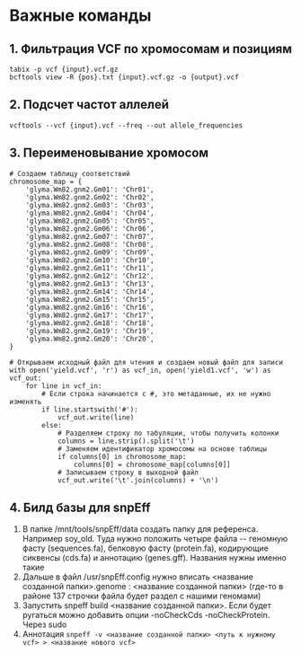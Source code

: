 # Важные команды
## 1. Фильтрация VCF по хромосомам и позициям
```
tabix -p vcf {input}.vcf.gz
bcftools view -R {pos}.txt {input}.vcf.gz -o {output}.vcf
```
## 2. Подсчет частот аллелей
```
vcftools --vcf {input}.vcf --freq --out allele_frequencies
```
## 3. Переименовывание хромосом
```
# Создаем таблицу соответствий
chromosome_map = {
    'glyma.Wm82.gnm2.Gm01': 'Chr01',
    'glyma.Wm82.gnm2.Gm02': 'Chr02',
    'glyma.Wm82.gnm2.Gm03': 'Chr03',
    'glyma.Wm82.gnm2.Gm04': 'Chr04',
    'glyma.Wm82.gnm2.Gm05': 'Chr05',
    'glyma.Wm82.gnm2.Gm06': 'Chr06',
    'glyma.Wm82.gnm2.Gm07': 'Chr07',
    'glyma.Wm82.gnm2.Gm08': 'Chr08',
    'glyma.Wm82.gnm2.Gm09': 'Chr09',
    'glyma.Wm82.gnm2.Gm10': 'Chr10',
    'glyma.Wm82.gnm2.Gm11': 'Chr11',
    'glyma.Wm82.gnm2.Gm12': 'Chr12',
    'glyma.Wm82.gnm2.Gm13': 'Chr13',
    'glyma.Wm82.gnm2.Gm14': 'Chr14',
    'glyma.Wm82.gnm2.Gm15': 'Chr15',
    'glyma.Wm82.gnm2.Gm16': 'Chr16',
    'glyma.Wm82.gnm2.Gm17': 'Chr17',
    'glyma.Wm82.gnm2.Gm18': 'Chr18',
    'glyma.Wm82.gnm2.Gm19': 'Chr19',
    'glyma.Wm82.gnm2.Gm20': 'Chr20',
}

# Открываем исходный файл для чтения и создаем новый файл для записи
with open('yield.vcf', 'r') as vcf_in, open('yield1.vcf', 'w') as vcf_out:
    for line in vcf_in:
        # Если строка начинается с #, это метаданные, их не нужно изменять
        if line.startswith('#'):
            vcf_out.write(line)
        else:
            # Разделяем строку по табуляции, чтобы получить колонки
            columns = line.strip().split('\t')
            # Заменяем идентификатор хромосомы на основе таблицы
            if columns[0] in chromosome_map:
                columns[0] = chromosome_map[columns[0]]
            # Записываем строку в выходной файл
            vcf_out.write('\t'.join(columns) + '\n')
```
## 4. Билд базы для snpEff

1. В папке /mnt/tools/snpEff/data создать папку для референса. Например soy_old. Туда нужно положить четыре файла -- геномную фасту (sequences.fa), белковую фасту (protein.fa), кодирующие сиквенсы (cds.fa) и аннотацию (genes.gff). Названия нужны именно такие
2. Дальше в файл /usr/snpEff.config нужно вписать <название созданной папки>.genome : <название созданной папки> (где-то в районе 137 строчки файла будет раздел с нашими геномами)
3. Запустить snpeff build <название созданной папки>. Если будет ругаться можно добавить опции -noCheckCds -noCheckProtein. Через sudo
4. Аннотация ```snpeff -v <название созданной папки> <путь к нужному vcf> > <название нового vcf>```

